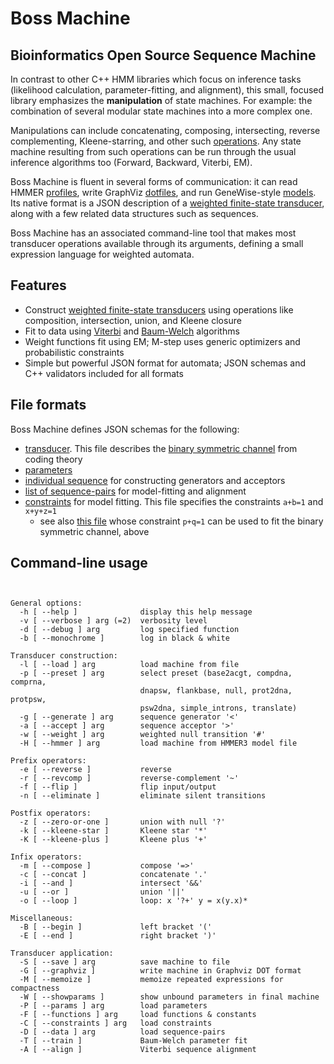 # Boss Machine

## Bioinformatics Open Source Sequence Machine

In contrast to other C++ HMM libraries
which focus on inference tasks (likelihood calculation, parameter-fitting, and alignment),
this small, focused library emphasizes the **manipulation** of state machines.
For example: the combination of several modular state machines into a more complex one.

Manipulations can include concatenating, composing, intersecting, reverse complementing, Kleene-starring, and other such [operations](https://en.wikipedia.org/wiki/Finite-state_transducer).
Any state machine resulting from such operations can be run through the usual inference algorithms too (Forward, Backward, Viterbi, EM).

Boss Machine is fluent in several forms of communication:
it can read HMMER [profiles](http://hmmer.org/),
write GraphViz [dotfiles](https://www.graphviz.org/doc/info/lang.html), 
and run GeneWise-style [models](https://www.ncbi.nlm.nih.gov/pmc/articles/PMC479130/).
Its native format is a JSON description of a [weighted finite-state transducer](https://en.wikipedia.org/wiki/Finite-state_transducer),
along with a few related data structures such as sequences.

Boss Machine has an associated command-line tool that makes most transducer operations available through its arguments,
defining a small expression language for weighted automata.

## Features

- Construct [weighted finite-state transducers](https://en.wikipedia.org/wiki/Finite-state_transducer) using operations like composition, intersection, union, and Kleene closure
- Fit to data using [Viterbi](https://en.wikipedia.org/wiki/Viterbi_algorithm) and [Baum-Welch](https://en.wikipedia.org/wiki/Baum%E2%80%93Welch_algorithm) algorithms
- Weight functions fit using EM; M-step uses generic optimizers and probabilistic constraints
- Simple but powerful JSON format for automata; JSON schemas and C++ validators included for all formats

## File formats

Boss Machine defines JSON schemas for the following:

- [transducer](https://github.com/ihh/bossmachine/blob/master/t/machine/bitnoise.json). This file describes the [binary symmetric channel](https://en.wikipedia.org/wiki/Binary_symmetric_channel) from coding theory
- [parameters](https://github.com/ihh/bossmachine/blob/master/t/io/params.json)
- [individual sequence](https://github.com/ihh/bossmachine/blob/master/t/io/seqAGC.json) for constructing generators and acceptors
- [list of sequence-pairs](https://github.com/ihh/bossmachine/blob/master/t/io/seqpairlist.json) for model-fitting and alignment
- [constraints](https://github.com/ihh/bossmachine/blob/master/t/io/constraints.json) for model fitting. This file specifies the constraints `a+b=1` and `x+y+z=1`
	- see also [this file](https://github.com/ihh/bossmachine/blob/master/t/io/pqcons.json) whose constraint `p+q=1` can be used to fit the binary symmetric channel, above

## Command-line usage

<pre><code>

General options:
  -h [ --help ]              display this help message
  -v [ --verbose ] arg (=2)  verbosity level
  -d [ --debug ] arg         log specified function
  -b [ --monochrome ]        log in black & white

Transducer construction:
  -l [ --load ] arg          load machine from file
  -p [ --preset ] arg        select preset (base2acgt, compdna, comprna, 
                             dnapsw, flankbase, null, prot2dna, protpsw, 
                             psw2dna, simple_introns, translate)
  -g [ --generate ] arg      sequence generator '&lt;'
  -a [ --accept ] arg        sequence acceptor '&gt;'
  -w [ --weight ] arg        weighted null transition '#'
  -H [ --hmmer ] arg         load machine from HMMER3 model file

Prefix operators:
  -e [ --reverse ]           reverse
  -r [ --revcomp ]           reverse-complement '~'
  -f [ --flip ]              flip input/output
  -n [ --eliminate ]         eliminate silent transitions

Postfix operators:
  -z [ --zero-or-one ]       union with null '?'
  -k [ --kleene-star ]       Kleene star '*'
  -K [ --kleene-plus ]       Kleene plus '+'

Infix operators:
  -m [ --compose ]           compose '=&gt;'
  -c [ --concat ]            concatenate '.'
  -i [ --and ]               intersect '&&'
  -u [ --or ]                union '||'
  -o [ --loop ]              loop: x '?+' y = x(y.x)*

Miscellaneous:
  -B [ --begin ]             left bracket '('
  -E [ --end ]               right bracket ')'

Transducer application:
  -S [ --save ] arg          save machine to file
  -G [ --graphviz ]          write machine in Graphviz DOT format
  -M [ --memoize ]           memoize repeated expressions for compactness
  -W [ --showparams ]        show unbound parameters in final machine
  -P [ --params ] arg        load parameters
  -F [ --functions ] arg     load functions & constants
  -C [ --constraints ] arg   load constraints
  -D [ --data ] arg          load sequence-pairs
  -T [ --train ]             Baum-Welch parameter fit
  -A [ --align ]             Viterbi sequence alignment

</code></pre>
